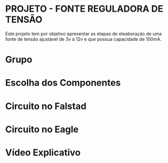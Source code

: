 # PROJETO - FONTE REGULADORA DE TENSÃO
Este projeto tem por objetivo apresentar as etapas de eleaboração de uma fonte de tensão ajustável de 3v à 12v e que possua capacidade de 100mA.

# Grupo

# Escolha dos Componentes

# Circuito no Falstad

# Circuito no Eagle

# Vídeo Explicativo
